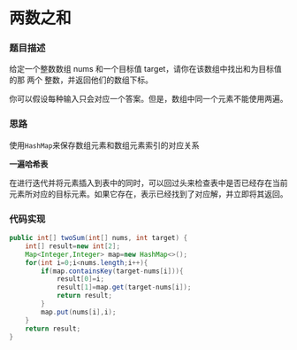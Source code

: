 # 两数之和

### 题目描述

给定一个整数数组 nums 和一个目标值 target，请你在该数组中找出和为目标值的那 两个 整数，并返回他们的数组下标。

你可以假设每种输入只会对应一个答案。但是，数组中同一个元素不能使用两遍。

### 思路

使用`HashMap`来保存数组元素和数组元素索引的对应关系

**一遍哈希表**

在进行迭代并将元素插入到表中的同时，可以回过头来检查表中是否已经存在当前元素所对应的目标元素。如果它存在，表示已经找到了对应解，并立即将其返回。

### 代码实现

```java
public int[] twoSum(int[] nums, int target) {
    int[] result=new int[2];
    Map<Integer,Integer> map=new HashMap<>();
    for(int i=0;i<nums.length;i++){
        if(map.containsKey(target-nums[i])){
            result[0]=i;
            result[1]=map.get(target-nums[i]);
            return result;
        }
        map.put(nums[i],i);
    }
    return result;
}
```

